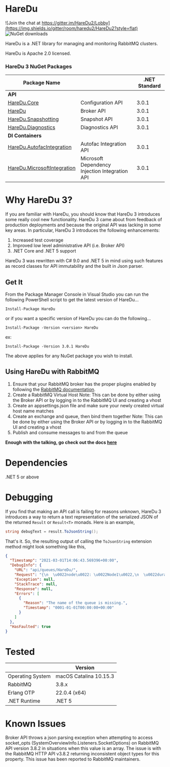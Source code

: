 # HareDu 

![Join the chat at https://gitter.im/HareDu2/Lobby](https://img.shields.io/gitter/room/haredu2/HareDu2?style=flat)
![NuGet downloads](https://img.shields.io/nuget/dt/haredu?style=flat)

HareDu is a .NET library for managing and monitoring RabbitMQ clusters.

HareDu is Apache 2.0 licensed.

### HareDu 3 NuGet Packages

| Package Name |  | .NET Standard |
|---| --- | --- |
| **API** |  |  |
| [HareDu.Core](https://www.nuget.org/packages/HareDu.Core/) | Configuration API | 3.0.1 |
| [HareDu](https://www.nuget.org/packages/HareDu/) | Broker API | 3.0.1 |
| [HareDu.Snapshotting](https://www.nuget.org/packages/HareDu.Snapshotting/) | Snapshot API | 3.0.1 |
| [HareDu.Diagnostics](https://www.nuget.org/packages/HareDu.Diagnostics/) | Diagnostics API | 3.0.1 |
| **DI Containers** | | |
| [HareDu.AutofacIntegration](https://www.nuget.org/packages/HareDu.AutofacIntegration/) | Autofac Integration API | 3.0.1 |
| [HareDu.MicrosoftIntegration](https://www.nuget.org/packages/HareDu.MicrosoftIntegration/) | Microsoft Dependency Injection Integration API| 3.0.1 |


# Why HareDu 3?

If you are familiar with HareDu, you should know that HareDu 3 introduces some really cool new functionality. HareDu 3 came about from feedback of production deployments and because the original API was lacking in some key areas. In particular, HareDu 3 introduces the following enhancements:
1. Increased test coverage
2. Improved low level administrative API (i.e. Broker API)
3. .NET Core and .NET 5 support

HareDu 3 was rewritten with C# 9.0 and .NET 5 in mind using such features as record classes for API immutability and the built in Json parser.

## Get It
From the Package Manager Console in Visual Studio you can run the following PowerShell script to get the latest version of HareDu...

```
Install-Package HareDu
```

or if you want a specific version of HareDu you can do the following...

```
Install-Package -Version <version> HareDu
```

ex:

```
Install-Package -Version 3.0.1 HareDu
```

The above applies for any NuGet package you wish to install.

## Using HareDu with RabbitMQ

1. Ensure that your RabbitMQ broker has the proper plugins enabled by following the [RabbitMQ documentation](https://www.rabbitmq.com/management.html#clustering).
2. Create a RabbitMQ Virtual Host
   Note: This can be done by either using the Broker API or by logging in to the RabbitMQ UI and creating a vhost
3. Create an appsettings.json file and make sure your newly created virtual host name matches
4. Create an exchange and queue, then bind them together
   Note: This can be done by either using the Broker API or by logging in to the RabbitMQ UI and creating a vhost
5. Publish and consume messages to and from the queue

**Enough with the talking, go check out the docs [here](https://github.com/ahives/HareDu3/blob/master/docs/README.md)**


# Dependencies
.NET 5 or above


# Debugging

If you find that making an API call is failing for reasons unknown, HareDu 3 introduces a way to return a text representation of the serialized JSON of the returned ```Result``` or ```Result<T>``` monads. Here is an example,

```c#
string debugText = result.ToJsonString();
```

That's it. So, the resulting output of calling the ```ToJsonString``` extension method might look something like this,

```json
{
  "Timestamp": "2021-03-01T14:06:43.569396+00:00",
  "DebugInfo": {
    "URL": "api/queues/HareDu/",
    "Request": "{\n  \u0022node\u0022: \u0022Node1\u0022,\n  \u0022durable\u0022: true,\n  \u0022auto_delete\u0022: true,\n  \u0022arguments\u0022: {\n    \u0022x-expires\u0022: 1000,\n    \u0022x-message-ttl\u0022: 2000\n  }\n}",
    "Exception": null,
    "StackTrace": null,
    "Response": null,
    "Errors": [
      {
        "Reason": "The name of the queue is missing.",
        "Timestamp": "0001-01-01T00:00:00+00:00"
      }
    ]
  },
  "HasFaulted": true
}
```


# Tested

|   | Version |
|---| --- |
| Operating System | macOS Catalina 10.15.3 |
| RabbitMQ | 3.8.x |
| Erlang OTP | 22.0.4 (x64) |
| .NET Runtime | .NET 5 |


# Known Issues

Broker API throws a json parsing exception when attempting to access socket_opts (SystemOverviewInfo.Listeners.SocketOptions) on RabbitMQ API version 3.8.2 in situations when this value is an array. The issue is with the RabbitMQ HTTP API v3.8.2 returning inconsistent object types for this property. This issue has been reported to RabbitMQ maintainers.


